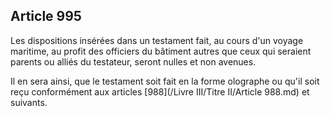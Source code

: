 Article 995
----
Les dispositions insérées dans un testament fait, au cours d'un voyage maritime,
au profit des officiers du bâtiment autres que ceux qui seraient parents ou
alliés du testateur, seront nulles et non avenues.

Il en sera ainsi, que le testament soit fait en la forme olographe ou qu'il soit
reçu conformément aux articles [988](/Livre III/Titre II/Article 988.md) et suivants.
